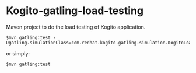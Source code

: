 Kogito-gatling-load-testing
=========================

Maven project to do the load testing of Kogito application. 

    $mvn gatling:test -Dgatling.simulationClass=com.redhat.kogito.gatling.simulation.KogitoLoadTestSimulation

or simply:

    $mvn gatling:test
